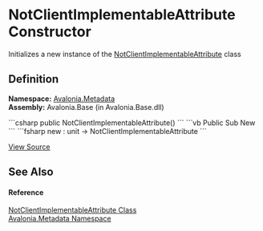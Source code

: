 # NotClientImplementableAttribute Constructor


Initializes a new instance of the <a href="T_Avalonia_Metadata_NotClientImplementableAttribute">NotClientImplementableAttribute</a> class



## Definition
**Namespace:** <a href="N_Avalonia_Metadata">Avalonia.Metadata</a>  
**Assembly:** Avalonia.Base (in Avalonia.Base.dll)

<Tabs groupId="api-code-preview">
<TabItem value="csharp" label="C#">
```csharp
public NotClientImplementableAttribute()
```
</TabItem>
<TabItem value="vb" label="VB">
```vb
Public Sub New
```
</TabItem>
<TabItem value="fsharp" label="F#">
```fsharp
new : unit -> NotClientImplementableAttribute
```
</TabItem>
</Tabs>



<a href="https://github.com/AvaloniaUI/Avalonia/tree/master/src/Avalonia.Base/Metadata/NotClientImplementableAttribute.cs" title="View the source code">View Source</a>



## See Also


#### Reference
<a href="T_Avalonia_Metadata_NotClientImplementableAttribute">NotClientImplementableAttribute Class</a>  
<a href="N_Avalonia_Metadata">Avalonia.Metadata Namespace</a>  

